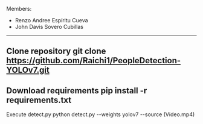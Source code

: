 Members:
  - Renzo Andree Espíritu Cueva
  - John Davis Sovero Cubillas
----
Clone repository
  git clone https://github.com/Raichi1/PeopleDetection-YOLOv7.git
----
Download requirements
  pip install -r requirements.txt
----
Execute detect.py
  python detect.py --weights yolov7 --source (Video.mp4)
